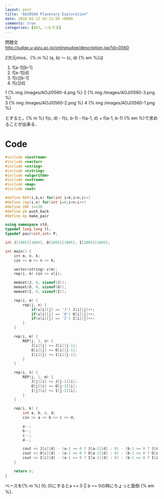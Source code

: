 ```yaml
---
layout: post
title: "AOJ0560 Planetary Exploration"
date: 2016-02-12 02:11:59 +0900
comments: true
categories: [AOJ, いもす法]
---
```


問題文  
http://judge.u-aizu.ac.jp/onlinejudge/description.jsp?id=0560

<!-- more -->

2次元imos．{% m %} (a, b) 〜 (c, d) {% em %}は

1. f\[a-1]\[b-1]
2. f\[a-1]\[d]
3. f\[c]\[b-1] 
4. f\[c]\[d]

1
{% img /images/AOJ/0560-4.png %}
2
{% img /images/AOJ/0560-3.png %}  
3
{% img /images/AOJ/0560-2.png %}
4
{% img /images/AOJ/0560-1.png %}

とすると，{% m %} f(c, d) - f(c, b-1) - f(a-1, d) + f(a-1, b-1) {% em %}で求めることが出来る．

# Code

```cpp
#include <iostream>
#include <vector>
#include <string>
#include <cstring>
#include <algorithm>
#include <sstream>
#include <map>
#include <set>

#define REP(i,k,n) for(int i=k;i<n;i++)
#define rep(i,n) for(int i=0;i<n;i++)
#define INF 1<<30
#define pb push_back
#define mp make_pair

using namespace std;
typedef long long ll;
typedef pair<int,int> P;

int J[1005][1005], O[1005][1005], I[1005][1005];

int main() {
	int m, n, k;
	cin >> m >> n >> k;

	vector<string> v(m);
	rep(i, m) cin >> v[i];

	memset(J, 0, sizeof(J));
	memset(O, 0, sizeof(O));
	memset(I, 0, sizeof(I));

	rep(i, m) {
		rep(j, n) {
			if(v[i][j] == 'J') J[i][j]++;
			if(v[i][j] == 'O') O[i][j]++;
			if(v[i][j] == 'I') I[i][j]++;
		}
	}

	rep(i, m) {
		REP(j, 1, n) {
			J[i][j] += J[i][j-1];
			O[i][j] += O[i][j-1];
			I[i][j] += I[i][j-1];
		}
	}

	rep(i, n) {
		REP(j, 1, m) {
			J[j][i] += J[j-1][i];
			O[j][i] += O[j-1][i];
			I[j][i] += I[j-1][i];
		}
	}

	rep(i, k) {
		int a, b, c, d;
		cin >> a >> b >> c >> d;

		a--;
		b--;
		c--;
		d--;

		cout << J[c][d] - (a-1 >= 0 ? J[a-1][d] : 0) - (b-1 >= 0 ? J[c][b-1] : 0) + (a-1 >= 0 && b -1 >= 0 ? J[a-1][b-1] : 0) << " ";
		cout << O[c][d] - (a-1 >= 0 ? O[a-1][d] : 0) - (b-1 >= 0 ? O[c][b-1] : 0) + (a-1 >= 0 && b -1 >= 0 ? O[a-1][b-1] : 0) << " ";
		cout << I[c][d] - (a-1 >= 0 ? I[a-1][d] : 0) - (b-1 >= 0 ? I[c][b-1] : 0) + (a-1 >= 0 && b -1 >= 0 ? I[a-1][b-1] : 0) << endl;
	}

	return 0;
}
```

ベースを{% m %} (0, 0)にするとa == 0 || b == 0の時にちょっと面倒 {% em %}．
